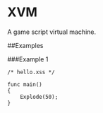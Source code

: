 XVM
====

A game script virtual machine.

##Examples

###Example 1
    
    /* hello.xss */
    
    func main()
    {
        Explode(50);
    }

